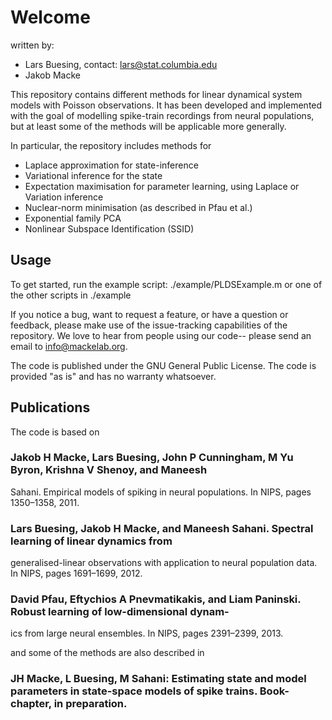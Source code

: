 # Welcome

written by: 
* Lars Buesing, contact: lars@stat.columbia.edu
* Jakob Macke

This repository contains different methods for linear dynamical system models with Poisson observations. It has been developed and implemented with the goal of modelling spike-train recordings from neural populations, but at least some of the methods will be applicable more generally. 

In particular, the repository includes methods for

* Laplace approximation for state-inference
* Variational inference for the state
* Expectation maximisation for parameter learning, using Laplace or Variation inference
* Nuclear-norm minimisation (as described in Pfau et al.)
* Exponential family PCA
* Nonlinear Subspace Identification (SSID)
 
## Usage

To get started, run the example script: ./example/PLDSExample.m
or one of the other scripts in ./example


If you notice a bug, want to request a feature, or have a question or feedback, please make use of the issue-tracking capabilities of the repository. We love to hear from people using our code-- please send an email to info@mackelab.org.

The code is published under the GNU General Public License. The code is provided "as is" and has no warranty whatsoever. 

## Publications

The code is based on 

### Jakob H Macke, Lars Buesing, John P Cunningham, M Yu Byron, Krishna V Shenoy, and Maneesh
Sahani. Empirical models of spiking in neural populations. In NIPS, pages 1350–1358, 2011.

### Lars Buesing, Jakob H Macke, and Maneesh Sahani. Spectral learning of linear dynamics from
generalised-linear observations with application to neural population data. In NIPS, pages 1691–1699,
2012.

### David Pfau, Eftychios A Pnevmatikakis, and Liam Paninski. Robust learning of low-dimensional dynam-
ics from large neural ensembles. In NIPS, pages 2391–2399, 2013.

and some of the methods are also described in 

### JH Macke, L Buesing, M Sahani: Estimating state and model parameters in state-space models of spike trains. Book-chapter, in preparation.
